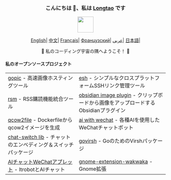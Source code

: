 <div align="center">
    <h3>こんにちは 👋、私は <a href="https://longtao.fun">Longtao</a> です</h3>
 <p align="center">
        <a href="https://longtao.fun">
            <img src="https://media.giphy.com/media/mGcNjsfWAjY5AEZNw6/giphy.gif" width="50"/>
        </a>
    </p>
    <p align="center">
        <a href="https://github.com/eust-w/eust-w/blob/main/README.md"><span>English</span></a>|
        <a href="https://github.com/eust-w/eust-w/blob/main/README_CN.md"><span>中文</span></a>|
        <a href="https://github.com/eust-w/eust-w/blob/main/README_FR.md"><span>Français</span></a>|
        <a href="https://github.com/eust-w/eust-w/blob/main/README_RU.md"><span>Французский</span></a>|
        <a href="https://github.com/eust-w/eust-w/blob/main/README_AR.md"><span>عربي</span></a>|
        <a href="https://github.com/eust-w/eust-w/blob/main/README_JP.md"><span>日本語</span></a>|
    </p>
    <p>🌟 私のコーディング宇宙の隅へようこそ！ 🌟</p>
    <h4 align="left">私のオープンソースプロジェクト</h4>
    <table align="center">
        <tr>
            <td><a href="https://github.com/eust-w/gopic">gopic</a> - 高速画像ホスティングツール</td>
            <td><a href="https://github.com/eust-w/esh">esh</a> - シンプルなクロスプラットフォームSSHリンク管理ツール</td>
        </tr>
        <tr>
            <td><a href="https://github.com/eust-w/rsm">rsm</a> - RSS購読機能統合ツール</td>
            <td><a href="https://github.com/eust-w/obsidian-image-auto-upload">obsidian image plugin</a> - クリップボードから画像をアップロードするObsidianプラグイン</td>
        </tr>
        <tr>
            <td><a href="https://github.com/eust-w/qcow2file">qcow2file</a> - Dockerfileからqcow2イメージを生成</td>
            <td><a href="https://github.com/eust-w/aiPlatform">ai with wechat</a> - 各種AIを使用したWeChatチャットボット</td>
        </tr>
        <tr>
            <td><a href="https://github.com/eust-w/openai-chat-switch">chat-switch lib</a> - チャットのエンベディング＆スイッチパッケージ</td>
            <td><a href="https://github.com/eust-w/govirsh">govirsh</a> - GoのためのVirshパッケージ</td>
        </tr>
        <tr>
            <td><a href="https://github.com/eust-w/ltrobot-mimiwechat">AIチャットWeChatアプレット</a> - ltrobotとAIチャット</td>
            <td><a href="https://github.com/eust-w/gnome-extension-wakwaka">gnome-extension-wakwaka</a> - Gnome拡張</td>
        </tr>
    </table>
</div>
